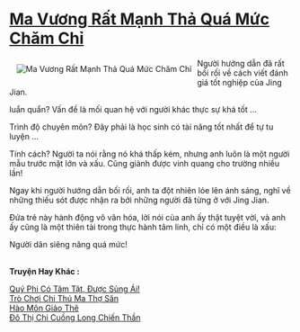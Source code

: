 <a href="https://truyentiki.com/ma-vuong-rat-manh-tha-qua-muc-cham-chi.33864/" title="Ma Vương Rất Mạnh Thả Quá Mức Chăm Chỉ"><h1>Ma Vương Rất Mạnh Thả Quá Mức Chăm Chỉ</h1></a><div style="display:table"><img align="right" style="float: left; padding: 10px;" src="https://truyentiki.com/a/img/str/src/33864.jpg" alt="Ma Vương Rất Mạnh Thả Quá Mức Chăm Chỉ">Người hướng dẫn đã rất bối rối về cách viết đánh giá tốt nghiệp của Jing Jian. <p></p> luẩn quẩn? Vấn đề là mối quan hệ với người khác thực sự khá tốt ... <p></p> Trình độ chuyên môn? Đây phải là học sinh có tài năng tốt nhất để tự tu luyện ... <p></p> Tính cách? Người ta nói rằng nó khá thấp kém, nhưng anh luôn là một người mẫu trước mặt lớn và xấu. Cũng giành được vinh quang cho trường nhiều lần! <p></p> Ngay khi người hướng dẫn bối rối, anh ta đột nhiên lóe lên ánh sáng, nghĩ về những thiếu sót được nhận ra bởi những người đã từng ở với Jing Jian. <p></p> Đứa trẻ này hành động vô văn hóa, lời nói của anh ấy thật tuyệt vời, và anh ấy cũng là một thiên tài trong thực hành tâm linh, chỉ có một điều là xấu: <p></p> Người dân siêng năng quá mức!</div><p><br><b>Truyện Hay Khác :</b></p><a href="https://truyentiki.com/quy-phi-co-tam-tat-duoc-sung-ai.33863/" alt="Quý Phi Có Tâm Tật, Được Sủng Ái!">Quý Phi Có Tâm Tật, Được Sủng Ái!</a><br/><a href="https://truyentiki.wordpress.com/2020/06/08/tro-choi-chi-thu-ma-tho-san/" alt="Trò Chơi Chi Thú Ma Thợ Săn">Trò Chơi Chi Thú Ma Thợ Săn</a><br/><a href="https://medium.com/@hoangminhquan16819844/h%C3%A0o-m%C3%B4n-gi%E1%BA%A3o-th%C3%AA-7c2460479530" alt="Hào Môn Giảo Thê">Hào Môn Giảo Thê</a><br/><a href="https://truyentiki.wordpress.com/2020/06/08/do-thi-chi-cuong-long-chien-than/" alt="Đô Thị Chi Cuồng Long Chiến Thần">Đô Thị Chi Cuồng Long Chiến Thần</a><br/>